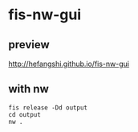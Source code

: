 fis-nw-gui
=====================

## preview

http://hefangshi.github.io/fis-nw-gui

## with nw

```
fis release -Dd output
cd output
nw .
```